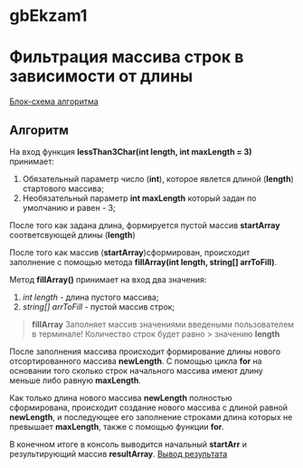 # gbEkzam1
# **Фильтрация массива строк в зависимости от длины**
[Блок-схема алгоритма](https://www.flickr.com/photos/196935730@N02/52500411410/in/dateposted-public/)

## Алгоритм

На вход функция **lessThan3Char(int length, int maxLength = 3)** принимает:

1. Обязательный параметр число (**int**), которое явлется длиной (**length**) стартового массива;
2. Необязательный параметр **int maxLength** который задан по умолчанию и равен - 3;

После того как задана длина, формируется пустой массив **startArray** соответсвующей длины (**length**)

После того как массив (**startArray**)сформирован, происходит заполнение с помощью метода **fillArray(int length, string[] arrToFill)**.

Метод **fillArray()** принимает на вход два значения:

1. *int length* - длина пустого массива;
2. *string[] arrToFill* - пустой массив строк;

> **fillArray** Заполняет массив значениями введеными пользователем в терминале! Количество строк будет равно >  значению **length**

После заполнения массива происходит формирование длины нового отсортированного массива **newLength**. С помощью цикла **for** на основании того сколько строк начального массива имеют длину меньше либо равную **maxLength**.

Как только длина нового массива **newLength** полностью сформирована, происходит создание нового массива с длиной равной **newLength**, и последующее его заполнение строками длина которых не превышает **maxLength**, также с помощью функции **for**.

В конечном итоге в консоль выводится начальный **startArr** и результирующий массив **resultArray**.
[Вывод результата](https://imgur.com/mGfAeH8.png)





